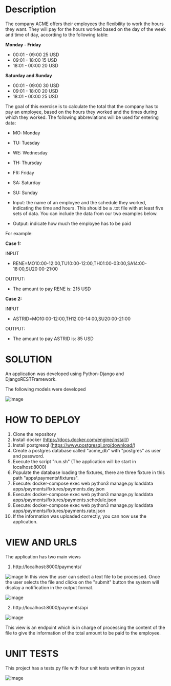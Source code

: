 # Description
The company ACME offers their employees the flexibility to work the hours they want. They will pay for the hours worked based on the day of the week and time of day, according to the following table:

**Monday - Friday**

- 00:01 - 09:00 25 USD
- 09:01 - 18:00 15 USD
- 18:01 - 00:00 20 USD

**Saturday and Sunday**

- 00:01 - 09:00 30 USD
- 09:01 - 18:00 20 USD
- 18:01 - 00:00 25 USD

The goal of this exercise is to calculate the total that the company has to pay an employee, based on the hours they worked and the times during which they worked. The following abbreviations will be used for entering data:

- MO: Monday
- TU: Tuesday
- WE: Wednesday
- TH: Thursday
- FR: Friday
- SA: Saturday
- SU: Sunday

- Input: the name of an employee and the schedule they worked, indicating the time and hours. This should be a .txt file with at least five sets of data. You can include the data from our two examples below.

- Output: indicate how much the employee has to be paid

For example:

**Case 1:**

INPUT
- RENE=MO10:00-12:00,TU10:00-12:00,TH01:00-03:00,SA14:00-18:00,SU20:00-21:00

OUTPUT:
- The amount to pay RENE is: 215 USD

**Case 2:**

INPUT
- ASTRID=MO10:00-12:00,TH12:00-14:00,SU20:00-21:00

OUTPUT:
- The amount to pay ASTRID is: 85 USD

# SOLUTION 
An application was developed using Python-Django and DjangoRESTFramework.

The following models were developed

![image](https://user-images.githubusercontent.com/24283414/227744393-61822c60-ccda-461e-8d86-e7ff37064b13.png)

# HOW TO DEPLOY 

1. Clone the repository
2. Install docker (https://docs.docker.com/engine/install/)
3. Install postgresql (https://www.postgresql.org/download/)
4. Create a postgres database called "acme_db" with "postgres" as user and password.
5. Execute the script "run.sh" (The application will be start in localhost:8000)
6. Populate the database loading the fixtures, there are three fixture in this path "apps\payments\fixtures".
7. Execute: docker-compose exec web python3 manage.py loaddata apps/payments/fixtures/payments.day.json
8. Execute: docker-compose exec web python3 manage.py loaddata apps/payments/fixtures/payments.schedule.json
9. Execute: docker-compose exec web python3 manage.py loaddata apps/payments/fixtures/payments.rate.json
10. If the information was uploaded correctly, you can now use the application.

# VIEW AND URLS
The application has two main views 

1. http://localhost:8000/payments/

![image](https://user-images.githubusercontent.com/24283414/227744799-ed06caf8-6419-4b73-94dc-bd9df56a441a.png)
In this view the user can select a text file to be processed.
Once the user selects the file and clicks on the "submit" button the system will display a notification in the output format.

![image](https://user-images.githubusercontent.com/24283414/227744858-ebd4d189-a90e-4216-bf26-08c2a65f66e6.png)

2. http://localhost:8000/payments/api

![image](https://user-images.githubusercontent.com/24283414/227744878-66072dd1-3a83-4b83-8586-f6917ee4af07.png)

This view is an endpoint which is in charge of processing the content of the file to give the information of the total amount to be paid to the employee.

# UNIT TESTS

This project has a tests.py file with four unit tests written in pytest

![image](https://user-images.githubusercontent.com/24283414/227744972-4a353159-8236-4ae2-9fc3-c1c3d8f4cf9d.png)



